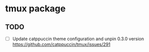 # tmux package

## TODO

- [ ] Update catppuccin theme configuration and unpin 0.3.0 version
    https://github.com/catppuccin/tmux/issues/291

